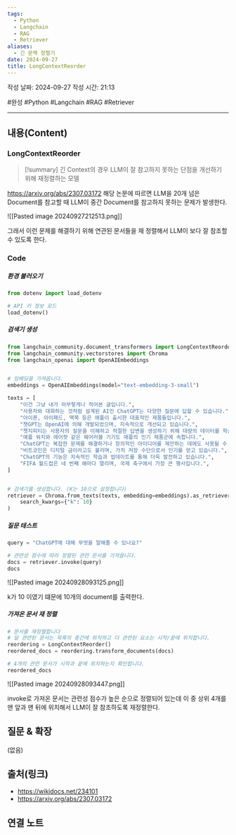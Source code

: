 ```yaml
---
tags:
  - Python
  - Langchain
  - RAG
  - Retriever
aliases:
  - 긴 문맥 정렬기
date: 2024-09-27
title: LongContextReorder
---
```

작성 날짜: 2024-09-27
작성 시간: 21:13

#완성 #Python #Langchain #RAG #Retriever 

----
## 내용(Content)

### LongContextReorder

>[!summary]
>긴 Context의 경우 LLM이 잘 참고하지 못하는 단점을 개선하기 위해 재정렬하는 모델

https://arxiv.org/abs/2307.03172 해당 논문에 따르면 LLM을 20개 넘은 Document를 참고할 때 LLM이 중간 Document를 참고하지 못하는 문제가 발생한다.

![[Pasted image 20240927212513.png]]


그래서 이런 문제를 해결하기 위해 연관된 문서들을 재 정렬해서 LLM이 보다 잘 참조할 수 있도록 한다.

### Code

##### 환경 불러오기

```python
from dotenv import load_dotenv

# API 키 정보 로드
load_dotenv()
```

##### 검색기 생성

```python
from langchain_community.document_transformers import LongContextReorder
from langchain_community.vectorstores import Chroma
from langchain_openai import OpenAIEmbeddings


# 임베딩을 가져옵니다.
embeddings = OpenAIEmbeddings(model="text-embedding-3-small")

texts = [
    "이건 그냥 내가 아무렇게나 적어본 글입니다.",
    "사용자와 대화하는 것처럼 설계된 AI인 ChatGPT는 다양한 질문에 답할 수 있습니다.",
    "아이폰, 아이패드, 맥북 등은 애플이 출시한 대표적인 제품들입니다.",
    "챗GPT는 OpenAI에 의해 개발되었으며, 지속적으로 개선되고 있습니다.",
    "챗지피티는 사용자의 질문을 이해하고 적절한 답변을 생성하기 위해 대량의 데이터를 학습했습니다.",
    "애플 워치와 에어팟 같은 웨어러블 기기도 애플의 인기 제품군에 속합니다.",
    "ChatGPT는 복잡한 문제를 해결하거나 창의적인 아이디어를 제안하는 데에도 사용될 수 있습니다.",
    "비트코인은 디지털 금이라고도 불리며, 가치 저장 수단으로서 인기를 얻고 있습니다.",
    "ChatGPT의 기능은 지속적인 학습과 업데이트를 통해 더욱 발전하고 있습니다.",
    "FIFA 월드컵은 네 번째 해마다 열리며, 국제 축구에서 가장 큰 행사입니다.",
]


# 검색기를 생성합니다. (K는 10으로 설정합니다)
retriever = Chroma.from_texts(texts, embedding=embeddings).as_retriever(
    search_kwargs={"k": 10}
)
```

##### 질문 테스트

```python
query = "ChatGPT에 대해 무엇을 말해줄 수 있나요?"

# 관련성 점수에 따라 정렬된 관련 문서를 가져옵니다.
docs = retriever.invoke(query)
docs
```

![[Pasted image 20240928093125.png]]

k가 10 이였기 떄문에 10개의 document를 출력한다.

##### 가져온 문서 재 정렬

```python
# 문서를 재정렬합니다
# 덜 관련된 문서는 목록의 중간에 위치하고 더 관련된 요소는 시작/끝에 위치합니다.
reordering = LongContextReorder()
reordered_docs = reordering.transform_documents(docs)

# 4개의 관련 문서가 시작과 끝에 위치하는지 확인합니다.
reordered_docs
```

![[Pasted image 20240928093447.png]]

invoke로 가져온 문서는 관련성 점수가 높은 순으로 정렬되어 있는데 이 중 상위 4개를 맨 앞과 맨 뒤에 위치해서 LLM이 잘 참조하도록 재정렬한다.

## 질문 & 확장

(없음)

## 출처(링크)

- https://wikidocs.net/234101
- https://arxiv.org/abs/2307.03172
## 연결 노트










